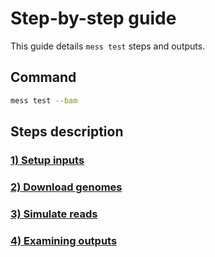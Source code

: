 # Step-by-step guide
This guide details `mess test` steps and outputs.

## Command
```sh
mess test --bam
```
## Steps description
### [1) Setup inputs](input.md)
### [2) Download genomes](download.md)
### [3) Simulate reads](simulate/index.md)
### [4) Examining outputs](output.md)



